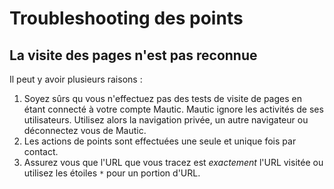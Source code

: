 # Troubleshooting des points

## La visite des pages n'est pas reconnue

Il peut y avoir plusieurs raisons :

1. Soyez sûrs qu vous n'effectuez pas des tests de visite de pages en étant connecté à votre compte Mautic. Mautic ignore les activités de ses utilisateurs. Utilisez alors la navigation privée, un autre navigateur ou déconnectez vous de Mautic.
2. Les actions de points sont effectuées une seule et unique fois par contact.
3. Assurez vous que l'URL que vous tracez est _exactement_ l'URL visitée ou utilisez les étoiles `*` pour un portion d'URL.
